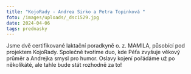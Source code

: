 ```yaml
---
title: "KojoRady - Andrea Sirko a Petra Topinková "
foto: /images/uploads/_dsc1529.jpg
date: 2024-04-06
tags: prednasky
---
```

Jsme dvě certifikované laktační poradkyně o. z. MAMILA, působící pod projektem KojoRady. Společně tvoříme duo, kde Péťa zvyšuje věkový průměr a Andrejka smysl pro humor. Oslavy kojení pořádáme už po několikáté, ale tahle bude stát rozhodně za to!
